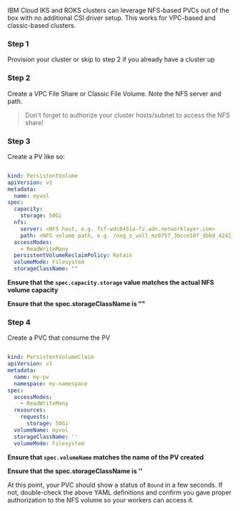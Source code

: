 IBM Cloud IKS and ROKS clusters can leverage NFS-based PVCs out of the box with no additional CSI driver setup. 
This works for VPC-based and classic-based clusters. 

### Step 1
Provision your cluster or skip to step 2 if you already have a cluster up

### Step 2
Create a VPC File Share or Classic File Volume. Note the NFS server and path. 
> Don't forget to authorize your cluster hosts/subnet to access the NFS share!

### Step 3
Create a PV like so:

``` yaml

kind: PersistentVolume
apiVersion: v1
metadata:
  name: myvol
spec:
  capacity:
    storage: 50Gi
  nfs:
    server: <NFS host, e.g. fsf-wdc0451a-fz.adn.networklayer.com>
    path: <NFS volume path, e.g. /nxg_s_voll_mz0757_3bcce10f_dbb9_4241_b3bb_d77785e68376>
  accessModes:
    - ReadWriteMany
  persistentVolumeReclaimPolicy: Retain
  volumeMode: Filesystem
  storageClassName: ""

```

**Ensure that the `spec.capacity.storage` value matches the actual NFS volume capacity** 

**Ensure that the spec.storageClassName is ""**

### Step 4
Create a PVC that consume the PV

``` yaml

kind: PersistentVolumeClaim
apiVersion: v1
metadata:
  name: my-pv
  namespace: my-namespace
spec:
  accessModes:
    - ReadWriteMany
  resources:
    requests:
      storage: 50Gi
  volumeName: myvol
  storageClassName: ''
  volumeMode: Filesystem
```

**Ensure that `spec.volumeName` matches the name of the PV created**

**Ensure that the spec.storageClassName is ''**

At this point, your PVC should show a status of `Bound` in a few seconds. If not, double-check the above YAML definitions
and confirm you gave proper authorization to the NFS volume so your workers can access it. 
